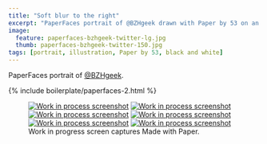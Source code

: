 ```yaml
---
title: "Soft blur to the right"
excerpt: "PaperFaces portrait of @BZHgeek drawn with Paper by 53 on an iPad."
image: 
  feature: paperfaces-bzhgeek-twitter-lg.jpg
  thumb: paperfaces-bzhgeek-twitter-150.jpg
tags: [portrait, illustration, Paper by 53, black and white]
---
```


PaperFaces portrait of [@BZHgeek](http://twitter.com/BZHgeek).

{% include boilerplate/paperfaces-2.html %}

<figure class="third">
	<a href="{{ site.url }}/assets/images/paperfaces-bzhgeek-process-1-lg.jpg"><img src="{{ site.url }}/assets/images/paperfaces-bzhgeek-process-1-600.jpg" alt="Work in process screenshot"></a>
	<a href="{{ site.url }}/assets/images/paperfaces-bzhgeek-process-2-lg.jpg"><img src="{{ site.url }}/assets/images/paperfaces-bzhgeek-process-2-600.jpg" alt="Work in process screenshot"></a>
	<a href="{{ site.url }}/assets/images/paperfaces-bzhgeek-process-3-lg.jpg"><img src="{{ site.url }}/assets/images/paperfaces-bzhgeek-process-3-600.jpg" alt="Work in process screenshot"></a>
	<a href="{{ site.url }}/assets/images/paperfaces-bzhgeek-process-4-lg.jpg"><img src="{{ site.url }}/assets/images/paperfaces-bzhgeek-process-4-600.jpg" alt="Work in process screenshot"></a>
	<a href="{{ site.url }}/assets/images/paperfaces-bzhgeek-process-5-lg.jpg"><img src="{{ site.url }}/assets/images/paperfaces-bzhgeek-process-5-600.jpg" alt="Work in process screenshot"></a>
	<a href="{{ site.url }}/assets/images/paperfaces-bzhgeek-process-6-lg.jpg"><img src="{{ site.url }}/assets/images/paperfaces-bzhgeek-process-6-600.jpg" alt="Work in process screenshot"></a>
	<figcaption>Work in progress screen captures Made with Paper.</figcaption>
</figure>